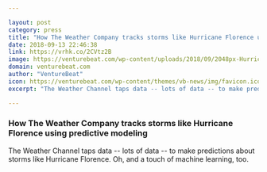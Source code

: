 ```yaml
---

layout: post
category: press
title: "How The Weather Company tracks storms like Hurricane Florence using predictive modeling"
date: 2018-09-13 22:46:38
link: https://vrhk.co/2CVtz2B
image: https://venturebeat.com/wp-content/uploads/2018/09/2048px-Hurricane_Isabel_from_ISS.jpg?fit=2048%2C1356&strip=all
domain: venturebeat.com
author: "VentureBeat"
icon: https://venturebeat.com/wp-content/themes/vb-news/img/favicon.ico
excerpt: "The Weather Channel taps data -- lots of data -- to make predictions about storms like Hurricane Florence. Oh, and a touch of machine learning, too."

---
```


### How The Weather Company tracks storms like Hurricane Florence using predictive modeling

The Weather Channel taps data -- lots of data -- to make predictions about storms like Hurricane Florence. Oh, and a touch of machine learning, too.